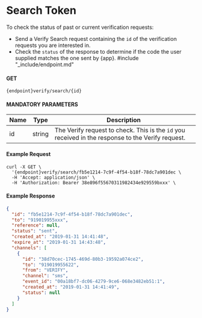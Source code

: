 # Search Token

To check the status of past or current verification requests:

- Send a Verify Search request containing the `id` of the verification requests you are interested in.
- Check the `status` of the response to determine if the code the user supplied matches the one sent by {app}.
#include "_include/endpoint.md"

#### GET

```
{endpoint}verify/search/{id}
```

#### MANDATORY PARAMETERS

| Name | Type   | Description                                                                                       |
| ---- | ------ | ------------------------------------------------------------------------------------------------- |
| id   | string | The Verify request to check. This is the `id` you received in the response to the Verify request. |

#### Example Request

```shell
curl -X GET \
  '{endpoint}verify/search/fb5e1214-7c9f-4f54-b18f-78dc7a901dec \
  -H 'Accept: application/json' \
  -H 'Authorization: Bearer 38e896f55670311982434e929559bxxx' \
```

#### Example Response

```json
{
  "id": "fb5e1214-7c9f-4f54-b18f-78dc7a901dec",
  "to": "919019955xxx",
  "reference": null,
  "status": "sent",
  "created_at": "2019-01-31 14:41:48",
  "expire_at": "2019-01-31 14:43:48",
  "channels": [
    {
      "id": "38d70cec-1745-469d-80b3-19592a074ce2",
      "to": "919019955622",
      "from": "VERIFY",
      "channel": "sms",
      "event_id": "00a18bf7-dc06-4279-9ce6-068e3482eb51:1",
      "created_at": "2019-01-31 14:41:49",
      "status": null
    }
  ]
}
```
